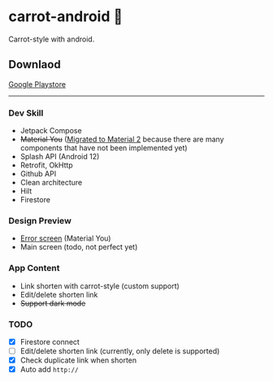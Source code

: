 # carrot-android 🥕

Carrot-style with android.

## Downlaod
[Google Playstore](https://play.google.com/store/apps/details?id=style.carrot.android)

---

### Dev Skill

- Jetpack Compose
- ~~Material You~~ ([Migrated to Material 2](https://github.com/carrot-style/carrot-android/commit/4413747356c17664fe976e222288527cf61a6288) because there are many components that have not been implemented yet)
- Splash API (Android 12)
- Retrofit, OkHttp
- Github API
- Clean architecture
- Hilt
- Firestore

### Design Preview

- [Error screen](https://youtu.be/q3Hqfr9-cYw) (Material You)
- Main screen (todo, not perfect yet)

### App Content

- Link shorten with carrot-style (custom support)
- Edit/delete shorten link
- ~~Support dark mode~~

### TODO

- [x] Firestore connect
- [ ] Edit/delete shorten link (currently, only delete is supported)
- [x] Check duplicate link when shorten
- [x] Auto add `http://`
